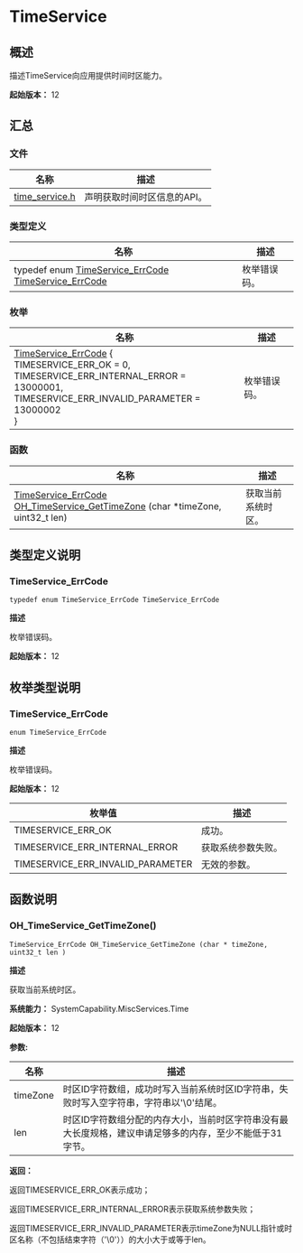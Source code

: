 # TimeService


## 概述

描述TimeService向应用提供时间时区能力。

**起始版本：** 12


## 汇总


### 文件

| 名称 | 描述 | 
| -------- | -------- |
| [time_service.h](time__service_8h.md) | 声明获取时间时区信息的API。 | 


### 类型定义

| 名称 | 描述 | 
| -------- | -------- |
| typedef enum [TimeService_ErrCode](#timeservice_errcode) [TimeService_ErrCode](#timeservice_errcode) | 枚举错误码。 | 


### 枚举

| 名称 | 描述 | 
| -------- | -------- |
| [TimeService_ErrCode](#timeservice_errcode) {<br/>TIMESERVICE_ERR_OK = 0,<br/>TIMESERVICE_ERR_INTERNAL_ERROR = 13000001,<br/>TIMESERVICE_ERR_INVALID_PARAMETER = 13000002<br/>} | 枚举错误码。 | 


### 函数

| 名称 | 描述 | 
| -------- | -------- |
| [TimeService_ErrCode](#timeservice_errcode) [OH_TimeService_GetTimeZone](#oh_timeservice_gettimezone) (char \*timeZone, uint32_t len) | 获取当前系统时区。 | 


## 类型定义说明


### TimeService_ErrCode

```
typedef enum TimeService_ErrCode TimeService_ErrCode
```

**描述**

枚举错误码。

**起始版本：** 12


## 枚举类型说明


### TimeService_ErrCode

```
enum TimeService_ErrCode
```

**描述**

枚举错误码。

**起始版本：** 12

| 枚举值 | 描述 | 
| -------- | -------- |
| TIMESERVICE_ERR_OK | 成功。 | 
| TIMESERVICE_ERR_INTERNAL_ERROR | 获取系统参数失败。 | 
| TIMESERVICE_ERR_INVALID_PARAMETER | 无效的参数。 | 


## 函数说明


### OH_TimeService_GetTimeZone()

```
TimeService_ErrCode OH_TimeService_GetTimeZone (char * timeZone, uint32_t len )
```

**描述**

获取当前系统时区。

**系统能力：** SystemCapability.MiscServices.Time

**起始版本：** 12

**参数:**

| 名称 | 描述 | 
| -------- | -------- |
| timeZone | 时区ID字符数组，成功时写入当前系统时区ID字符串，失败时写入空字符串，字符串以'\0'结尾。 | 
| len | 时区ID字符数组分配的内存大小，当前时区字符串没有最大长度规格，建议申请足够多的内存，至少不能低于31字节。 | 

**返回：**

返回TIMESERVICE_ERR_OK表示成功；

返回TIMESERVICE_ERR_INTERNAL_ERROR表示获取系统参数失败；

返回TIMESERVICE_ERR_INVALID_PARAMETER表示timeZone为NULL指针或时区名称（不包括结束字符（'\0'））的大小大于或等于len。
